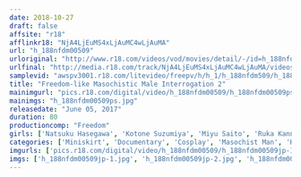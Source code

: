 ```yaml
---
date: 2018-10-27
draft: false
affsite: "r18"
afflinkr18: "NjA4LjEuMS4xLjAuMC4wLjAuMA"
url: "h_188nfdm00509"
urloriginal: "http://www.r18.com/videos/vod/movies/detail/-/id=h_188nfdm00509"
urlfinal: "http://media.r18.com/track/NjA4LjEuMS4xLjAuMC4wLjAuMA/videos/vod/movies/detail/-/id=h_188nfdm00509"
samplevid: "awspv3001.r18.com/litevideo/freepv/h/h_1/h_188nfdm509/h_188nfdm509_dmb_w.mp4"
title: "Freedom-like Masochistic Male Interrogation 2"
mainimgurl: "pics.r18.com/digital/video/h_188nfdm00509/h_188nfdm00509ps.jpg"
mainimgs: "h_188nfdm00509ps.jpg"
releasedate: "June 05, 2017"
duration: 80
productioncomp: "Freedom"
girls: ['Natsuku Hasegawa', 'Kotone Suzumiya', 'Miyu Saito', 'Ruka Kanna', 'Yuka Endo', 'Momoka Hatsune']
categories: ['Miniskirt', 'Documentary', 'Cosplay', 'Masochist Man', 'Hi-Def']
imgurls: ['pics.r18.com/digital/video/h_188nfdm00509/h_188nfdm00509jp-1.jpg', 'pics.r18.com/digital/video/h_188nfdm00509/h_188nfdm00509jp-2.jpg', 'pics.r18.com/digital/video/h_188nfdm00509/h_188nfdm00509jp-3.jpg', 'pics.r18.com/digital/video/h_188nfdm00509/h_188nfdm00509jp-4.jpg', 'pics.r18.com/digital/video/h_188nfdm00509/h_188nfdm00509jp-5.jpg', 'pics.r18.com/digital/video/h_188nfdm00509/h_188nfdm00509jp-6.jpg', 'pics.r18.com/digital/video/h_188nfdm00509/h_188nfdm00509jp-7.jpg', 'pics.r18.com/digital/video/h_188nfdm00509/h_188nfdm00509jp-8.jpg', 'pics.r18.com/digital/video/h_188nfdm00509/h_188nfdm00509jp-9.jpg', 'pics.r18.com/digital/video/h_188nfdm00509/h_188nfdm00509jp-10.jpg', 'pics.r18.com/digital/video/h_188nfdm00509/h_188nfdm00509jp-11.jpg', 'pics.r18.com/digital/video/h_188nfdm00509/h_188nfdm00509jp-12.jpg', 'pics.r18.com/digital/video/h_188nfdm00509/h_188nfdm00509jp-13.jpg', 'pics.r18.com/digital/video/h_188nfdm00509/h_188nfdm00509jp-14.jpg', 'pics.r18.com/digital/video/h_188nfdm00509/h_188nfdm00509jp-15.jpg', 'pics.r18.com/digital/video/h_188nfdm00509/h_188nfdm00509jp-16.jpg', 'pics.r18.com/digital/video/h_188nfdm00509/h_188nfdm00509jp-17.jpg', 'pics.r18.com/digital/video/h_188nfdm00509/h_188nfdm00509jp-18.jpg', 'pics.r18.com/digital/video/h_188nfdm00509/h_188nfdm00509jp-19.jpg', 'pics.r18.com/digital/video/h_188nfdm00509/h_188nfdm00509jp-20.jpg']
imgs: ['h_188nfdm00509jp-1.jpg', 'h_188nfdm00509jp-2.jpg', 'h_188nfdm00509jp-3.jpg', 'h_188nfdm00509jp-4.jpg', 'h_188nfdm00509jp-5.jpg', 'h_188nfdm00509jp-6.jpg', 'h_188nfdm00509jp-7.jpg', 'h_188nfdm00509jp-8.jpg', 'h_188nfdm00509jp-9.jpg', 'h_188nfdm00509jp-10.jpg', 'h_188nfdm00509jp-11.jpg', 'h_188nfdm00509jp-12.jpg', 'h_188nfdm00509jp-13.jpg', 'h_188nfdm00509jp-14.jpg', 'h_188nfdm00509jp-15.jpg', 'h_188nfdm00509jp-16.jpg', 'h_188nfdm00509jp-17.jpg', 'h_188nfdm00509jp-18.jpg', 'h_188nfdm00509jp-19.jpg', 'h_188nfdm00509jp-20.jpg']
---
```


